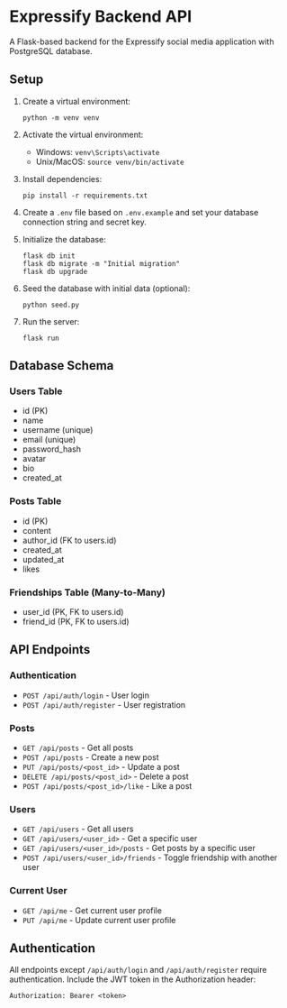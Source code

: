 # Expressify Backend API

A Flask-based backend for the Expressify social media application with PostgreSQL database.

## Setup

1. Create a virtual environment:
   ```
   python -m venv venv
   ```

2. Activate the virtual environment:
   - Windows: `venv\Scripts\activate`
   - Unix/MacOS: `source venv/bin/activate`

3. Install dependencies:
   ```
   pip install -r requirements.txt
   ```

4. Create a `.env` file based on `.env.example` and set your database connection string and secret key.

5. Initialize the database:
   ```
   flask db init
   flask db migrate -m "Initial migration"
   flask db upgrade
   ```

6. Seed the database with initial data (optional):
   ```
   python seed.py
   ```

7. Run the server:
   ```
   flask run
   ```

## Database Schema

### Users Table
- id (PK)
- name
- username (unique)
- email (unique)
- password_hash
- avatar
- bio
- created_at

### Posts Table
- id (PK)
- content
- author_id (FK to users.id)
- created_at
- updated_at
- likes

### Friendships Table (Many-to-Many)
- user_id (PK, FK to users.id)
- friend_id (PK, FK to users.id)

## API Endpoints

### Authentication
- `POST /api/auth/login` - User login
- `POST /api/auth/register` - User registration

### Posts
- `GET /api/posts` - Get all posts
- `POST /api/posts` - Create a new post
- `PUT /api/posts/<post_id>` - Update a post
- `DELETE /api/posts/<post_id>` - Delete a post
- `POST /api/posts/<post_id>/like` - Like a post

### Users
- `GET /api/users` - Get all users
- `GET /api/users/<user_id>` - Get a specific user
- `GET /api/users/<user_id>/posts` - Get posts by a specific user
- `POST /api/users/<user_id>/friends` - Toggle friendship with another user

### Current User
- `GET /api/me` - Get current user profile
- `PUT /api/me` - Update current user profile

## Authentication

All endpoints except `/api/auth/login` and `/api/auth/register` require authentication.
Include the JWT token in the Authorization header:

```
Authorization: Bearer <token>
```